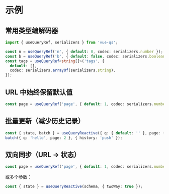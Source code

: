 # 示例

## 常用类型编解码器

```ts
import { useQueryRef, serializers } from 'vue-qs';

const n = useQueryRef('n', { default: 0, codec: serializers.number });
const b = useQueryRef('b', { default: false, codec: serializers.boolean });
const tags = useQueryRef<string[]>('tags', {
  default: [],
  codec: serializers.arrayOf(serializers.string),
});
```

## URL 中始终保留默认值

```ts
const page = useQueryRef('page', { default: 1, codec: serializers.number, omitIfDefault: false });
```

## 批量更新（减少历史记录）

```ts
const { state, batch } = useQueryReactive({ q: { default: '' }, page: { default: 1 } });
batch({ q: 'hello', page: 2 }, { history: 'push' });
```

## 双向同步（URL -> 状态）

```ts
const page = useQueryRef('page', { default: 1, codec: serializers.number, twoWay: true });
```

或多个参数：

```ts
const { state } = useQueryReactive(schema, { twoWay: true });
```
